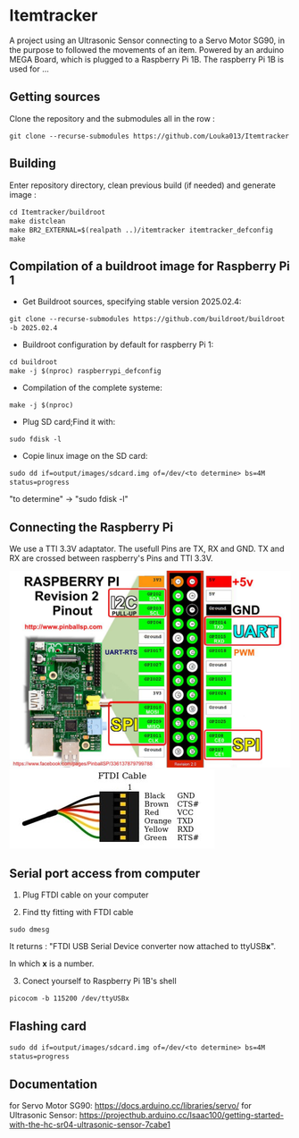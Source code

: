 # Itemtracker

A project using an Ultrasonic Sensor connecting to a Servo Motor SG90, in the purpose to followed the movements of an item.
Powered by an arduino MEGA Board, which is plugged to a Raspberry Pi 1B.
The raspberry Pi 1B is used for ...

## Getting sources

Clone the repository and the submodules all in the row :
```
git clone --recurse-submodules https://github.com/Louka013/Itemtracker
```

## Building

Enter repository directory, clean previous build (if needed) and generate image :
```
cd Itemtracker/buildroot
make distclean
make BR2_EXTERNAL=$(realpath ..)/itemtracker itemtracker_defconfig
make
```

## Compilation of a buildroot image for Raspberry Pi 1

- Get Buildroot sources, specifying stable version 2025.02.4:

```
git clone --recurse-submodules https://github.com/buildroot/buildroot -b 2025.02.4
```
- Buildroot configuration by default for raspberry Pi 1:
```
cd buildroot
make -j $(nproc) raspberrypi_defconfig
```
- Compilation of the complete systeme:
```
make -j $(nproc)
```
- Plug SD card;Find it with:
```
sudo fdisk -l
```
- Copie linux image on the SD card:
```
sudo dd if=output/images/sdcard.img of=/dev/<to determine> bs=4M status=progress
```
"to determine" -> "sudo fdisk -l"

## Connecting the Raspberry Pi

We use a TTl 3.3V adaptator.
The usefull Pins are TX, RX and GND.
TX and RX are crossed between raspberry's Pins and TTl 3.3V.

![raspberrypiPinout](Resources/Pictures/raspberry-pi-rev2-gpio-pinout.jpg)
![FTDIcable](Resources/Pictures/FTDIcable.jpg)

 
## Serial port access from computer

1. Plug FTDI cable on your computer

2. Find tty fitting with FTDI cable

```
sudo dmesg
```
It returns : "FTDI USB Serial Device converter now attached to ttyUSB**x**".

In which **x** is a number.

3. Conect yourself to Raspberry Pi 1B's shell

```
picocom -b 115200 /dev/ttyUSBx
``` 

## Flashing card

```
sudo dd if=output/images/sdcard.img of=/dev/<to determine> bs=4M status=progress
```
## Documentation

for Servo Motor SG90: https://docs.arduino.cc/libraries/servo/
for Ultrasonic Sensor: https://projecthub.arduino.cc/Isaac100/getting-started-with-the-hc-sr04-ultrasonic-sensor-7cabe1
